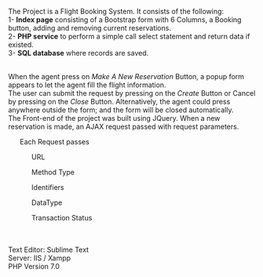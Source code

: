 The Project is a Flight Booking System. It consists of the following:<br>
1- <b>Index page</b> consisting of a Bootstrap form with 6 Columns, a Booking button, adding and removing current reservations.<br>
2- <b>PHP service</b> to perform a simple call select statement and return data if existed.<br>
3- <b>SQL database</b> where records are saved.<br><br>

When the agent press on <i>Make A New Reservation</i> Button, a popup form appears to let the agent fill the flight information.<br>
The user can submit the request by pressing on the <i>Create</i> Button or Cancel by pressing on the <i>Close</i> Button.
Alternatively, the agent could press anywhere outside the form; and the form will be closed automatically. <br>
The Front-end of the project was built using JQuery. When a new reservation is made, an AJAX request passed with request parameters.<br>
<ul>Each Request passes
  <ol>URL</ol>
  <ol>Method Type</ol>
  <ol>Identifiers</ol>
  <ol>DataType</ol>
  <ol>Transaction Status</ol>

</ul

<br><br>
Text Editor: Sublime Text<br>
Server: IIS / Xampp<br>
PHP Version 7.0<br>
